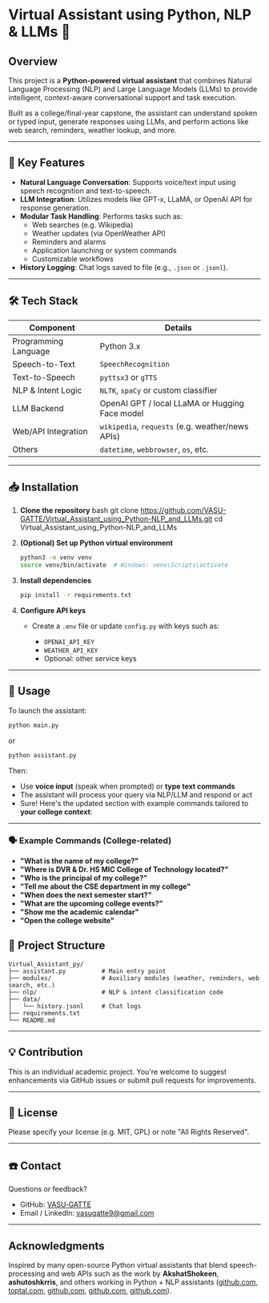 # Virtual Assistant using Python, NLP & LLMs 🤖

## Overview
This project is a **Python-powered virtual assistant** that combines Natural Language Processing (NLP) and Large Language Models (LLMs) to provide intelligent, context-aware conversational support and task execution.

Built as a college/final-year capstone, the assistant can understand spoken or typed input, generate responses using LLMs, and perform actions like web search, reminders, weather lookup, and more.

---

## 🎯 Key Features
- **Natural Language Conversation**: Supports voice/text input using speech recognition and text-to-speech.
- **LLM Integration**: Utilizes models like GPT‑x, LLaMA, or OpenAI API for response generation.
- **Modular Task Handling**: Performs tasks such as:
  - Web searches (e.g. Wikipedia)
  - Weather updates (via OpenWeather API)
  - Reminders and alarms
  - Application launching or system commands
  - Customizable workflows
- **History Logging**: Chat logs saved to file (e.g., `.json` or `.jsonl`).

---

## 🛠️ Tech Stack
| Component            | Details                                      |
|---------------------|-----------------------------------------------|
| Programming Language | Python 3.x                                   |
| Speech-to-Text      | `SpeechRecognition`                          |
| Text-to-Speech      | `pyttsx3` or `gTTS`                           |
| NLP & Intent Logic  | `NLTK`, `spaCy` or custom classifier          |
| LLM Backend         | OpenAI GPT / local LLaMA or Hugging Face model |
| Web/API Integration | `wikipedia`, `requests` (e.g. weather/news APIs) |
| Others              | `datetime`, `webbrowser`, `os`, etc.          |

---

## 📥 Installation

1. **Clone the repository**
   bash
   git clone https://github.com/VASU-GATTE/Virtual_Assistant_using_Python-NLP_and_LLMs.git
   cd Virtual_Assistant_using_Python-NLP_and_LLMs


2. **(Optional) Set up Python virtual environment**

   ```bash
   python3 -m venv venv
   source venv/bin/activate  # Windows: venv\Scripts\activate
   ```

3. **Install dependencies**

   ```bash
   pip install -r requirements.txt
   ```

4. **Configure API keys**

   * Create a `.env` file or update `config.py` with keys such as:

     * `OPENAI_API_KEY`
     * `WEATHER_API_KEY`
     * Optional: other service keys

---

## 🚀 Usage

To launch the assistant:

```bash
python main.py
```

or

```bash
python assistant.py
```

Then:

* Use **voice input** (speak when prompted) or **type text commands**
* The assistant will process your query via NLP/LLM and respond or act
* Sure! Here's the updated section with example commands tailored to **your college context**:

---

### 🗣️ Example Commands (College-related)

* **"What is the name of my college?"**
* **"Where is DVR & Dr. HS MIC College of Technology located?"**
* **"Who is the principal of my college?"**
* **"Tell me about the CSE department in my college"**
* **"When does the next semester start?"**
* **"What are the upcoming college events?"**
* **"Show me the academic calendar"**
* **"Open the college website"**


## 📁 Project Structure

```
Virtual_Assistant_py/
├── assistant.py          # Main entry point
├── modules/              # Auxiliary modules (weather, reminders, web search, etc.)
├── nlp/                  # NLP & intent classification code
├── data/
│   └── history.jsonl     # Chat logs
├── requirements.txt
└── README.md
```

---

## 💡 Contribution

This is an individual academic project. You're welcome to suggest enhancements via GitHub issues or submit pull requests for improvements.

---

## 📄 License

Please specify your license (e.g. MIT, GPL) or note "All Rights Reserved".

---

## ☎️ Contact

Questions or feedback?

* GitHub: [VASU‑GATTE](https://github.com/VASU-GATTE)
* Email / LinkedIn: vasugatte9@gmail.com

---

## Acknowledgments

Inspired by many open-source Python virtual assistants that blend speech-processing and web APIs such as the work by **AkshatShokeen**, **ashutoshkrris**, and others working in Python + NLP assistants ([github.com][1], [toptal.com][2], [github.com][3], [github.com][4], [github.com][5]).



[1]: https://github.com/AkshatShokeen/VIRTUAL-ASSISTANT-USING-PYTHON-USING-NLP/blob/main/README.md?utm_source=chatgpt.com "VIRTUAL-ASSISTANT-USING-PYTHON-USING-NLP/README.md at main ..."
[2]: https://www.toptal.com/openai/create-your-own-ai-assistant?utm_source=chatgpt.com "Using LLMs As Virtual Assistants for Python Programming | Toptal®"
[3]: https://github.com/AkshatShokeen/VIRTUAL-ASSISTANT-USING-PYTHON-USING-NLP?utm_source=chatgpt.com "AkshatShokeen/VIRTUAL-ASSISTANT-USING-PYTHON-USING-NLP - GitHub"
[4]: https://github.com/ab1ngeorge/VIRTUAL-ASSISTANT?utm_source=chatgpt.com "GitHub - ab1ngeorge/VIRTUAL-ASSISTANT: Developing a voice assistant in ..."
[5]: https://github.com/Paulescu/virtual-assistant-llm/blob/main/README.md?utm_source=chatgpt.com "virtual-assistant-llm/README.md at main - GitHub"


